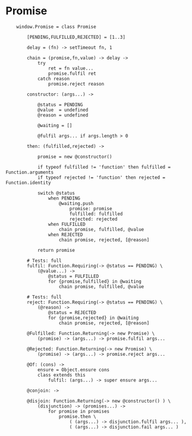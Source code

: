 # Promise

		
		window.Promise = class Promise
		
			[PENDING,FULFILLED,REJECTED] = [1..3]
		
			delay = (fn) -> setTimeout fn, 1
		
			chain = (promise,fn,value) -> delay ->
				try
					ret = fn value...
					promise.fulfil ret
				catch reason
					promise.reject reason
			
			constructor: (args...) ->
			
				@status = PENDING
				@value  = undefined
				@reason = undefined
		
				@waiting = []
			
				@fulfil args... if args.length > 0
		
			then: (fulfilled,rejected) ->
			
				promise = new @constructor()
			
				if typeof fulfilled != 'function' then fulfilled = Function.arguments
				if typeof rejected != 'function' then rejected = Function.identity
				
				switch @status
					when PENDING
						@waiting.push
							promise: promise
							fulfilled: fulfilled
							rejected: rejected
					when FULFILLED
						chain promise, fulfilled, @value
					when REJECTED
						chain promise, rejected, [@reason]
					
				return promise
				
			# Tests: full
			fulfil: Function.Requiring(-> @status == PENDING) \
				(@value...) ->
					@status = FULFILLED
					for {promise,fulfilled} in @waiting
						chain promise, fulfilled, @value
		
			# Tests: full	
			reject: Function.Requiring(-> @status == PENDING) \
				(@reason) ->
					@status = REJECTED
					for {promise,rejected} in @waiting
						chain promise, rejected, [@reason]
			
			@Fulfilled: Function.Returning(-> new Promise) \
				(promise) -> (args...) -> promise.fulfil args...
				
			@Rejected: Function.Returning(-> new Promise) \
				(promise) -> (args...) -> promise.reject args...
				
			@Of: (cons) ->
				ensure = Object.ensure cons
				class extends this
					fulfil: (args...) -> super ensure args...
				
			@conjoin: ->
			
			@disjoin: Function.Returning(-> new @constructor() ) \
				(disjunction) -> (promises...) ->
					for promise in promises
						promise.then \
							( (args...) -> disjunction.fulfil args... ),
							( (args...) -> disjunction.fail args... )
							
